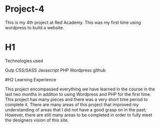 # Project-4

This is my 4th project at Red Academy. This was my first time using wordpress to build a website.

# H1

Technologies used

Gulp
CSS/SASS
Javascript
PHP
Wordpress
github


#H2
Learning Experience

This project encompassed everything we have learned in the course in the last two months in additon to using Wordpress and PHP for the first time. This project has many pieces and there was a very short time period to complete it. There are many areas of this project that improved my understanding of areas that I did not have a good grasp on in the past; However, there are still many areas to be completed in order to fully meet the designers vision of this site. 